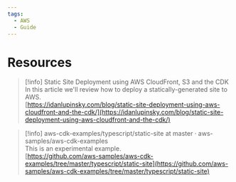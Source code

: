 ```yaml
---
tags:
  - AWS
  - Guide
---
```

# Resources

> [!info] Static Site Deployment using AWS CloudFront, S3 and the CDK  
> In this article we'll review how to deploy a statically-generated site to AWS.  
> [https://idanlupinsky.com/blog/static-site-deployment-using-aws-cloudfront-and-the-cdk/](https://idanlupinsky.com/blog/static-site-deployment-using-aws-cloudfront-and-the-cdk/)  

> [!info] aws-cdk-examples/typescript/static-site at master · aws-samples/aws-cdk-examples  
> This is an experimental example.  
> [https://github.com/aws-samples/aws-cdk-examples/tree/master/typescript/static-site](https://github.com/aws-samples/aws-cdk-examples/tree/master/typescript/static-site)